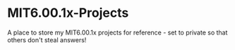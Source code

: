# MIT6.00.1x-Projects
A place to store my MIT6.00.1x projects for reference - set to private so that others don't steal answers!
